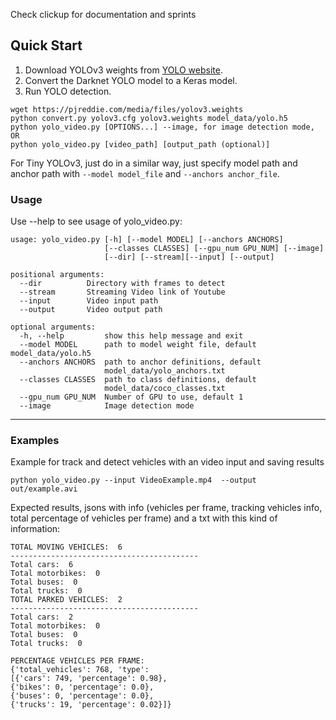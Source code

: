 Check clickup for documentation and sprints

## Quick Start

1. Download YOLOv3 weights from [YOLO website](http://pjreddie.com/darknet/yolo/).
2. Convert the Darknet YOLO model to a Keras model.
3. Run YOLO detection.

```
wget https://pjreddie.com/media/files/yolov3.weights
python convert.py yolov3.cfg yolov3.weights model_data/yolo.h5
python yolo_video.py [OPTIONS...] --image, for image detection mode, OR
python yolo_video.py [video_path] [output_path (optional)]
```
For Tiny YOLOv3, just do in a similar way, just specify model path and anchor path with `--model model_file` and `--anchors anchor_file`.

### Usage
Use --help to see usage of yolo_video.py:
```
usage: yolo_video.py [-h] [--model MODEL] [--anchors ANCHORS]
                     [--classes CLASSES] [--gpu_num GPU_NUM] [--image]
                     [--dir] [--stream][--input] [--output]

positional arguments:
  --dir          Directory with frames to detect
  --stream       Streaming Video link of Youtube
  --input        Video input path
  --output       Video output path

optional arguments:
  -h, --help         show this help message and exit
  --model MODEL      path to model weight file, default model_data/yolo.h5
  --anchors ANCHORS  path to anchor definitions, default
                     model_data/yolo_anchors.txt
  --classes CLASSES  path to class definitions, default
                     model_data/coco_classes.txt
  --gpu_num GPU_NUM  Number of GPU to use, default 1
  --image            Image detection mode
```
---

### Examples

Example for track and detect vehicles with an video input and saving results

```
python yolo_video.py --input VideoExample.mp4  --output out/example.avi

```

Expected results, jsons with info (vehicles per frame, tracking vehicles info, total percentage of vehicles per frame) and a txt with this kind of information:

```
TOTAL MOVING VEHICLES:  6
------------------------------------------
Total cars:  6
Total motorbikes:  0
Total buses:  0
Total trucks:  0
TOTAL PARKED VEHICLES:  2
------------------------------------------
Total cars:  2
Total motorbikes:  0
Total buses:  0
Total trucks:  0

PERCENTAGE VEHICLES PER FRAME:
{'total_vehicles': 768, 'type': 
[{'cars': 749, 'percentage': 0.98}, 
{'bikes': 0, 'percentage': 0.0}, 
{'buses': 0, 'percentage': 0.0}, 
{'trucks': 19, 'percentage': 0.02}]}

```






